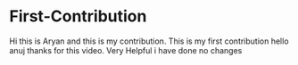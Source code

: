 # First-Contribution
Hi this is Aryan and this is my contribution.
This is my first contribution
hello anuj thanks for this video. Very Helpful
i have done no changes
